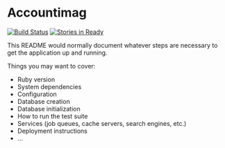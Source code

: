 # Accountimag

[![Build Status](https://semaphoreci.com/api/v1/carrieje/accountimag/branches/master/badge.svg)](https://semaphoreci.com/carrieje/accountimag)
[![Stories in Ready](https://badge.waffle.io/carrieje/accountimag.svg?label=ready&title=Ready)](http://waffle.io/carrieje/accountimag)

This README would normally document whatever steps are necessary to get the
application up and running.

Things you may want to cover:

- Ruby version
- System dependencies
- Configuration
- Database creation
- Database initialization
- How to run the test suite
- Services (job queues, cache servers, search engines, etc.)
- Deployment instructions
- ...
